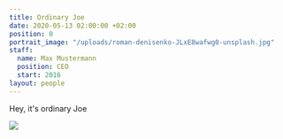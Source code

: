 ```yaml
---
title: Ordinary Joe
date: 2020-05-13 02:00:00 +02:00
position: 0
portrait_image: "/uploads/roman-denisenko-JLxE8wafwg0-unsplash.jpg"
staff:
  name: Max Mustermann
  position: CEO
  start: 2016
layout: people
---
```


Hey, it's ordinary Joe

<img src="{{ page.portrait_image }}" />